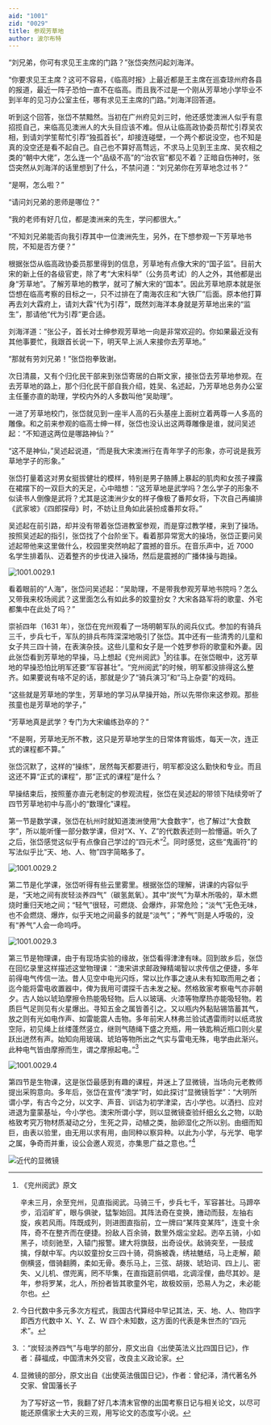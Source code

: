 ```yaml
---
aid: "1001"
zid: "0029"
title: 参观芳草地
author: 波尔布特
---
```


“刘兄弟，你可有求见王主席的门路？”张岱突然问起刘海洋。

“你要求见王主席？这可不容易，《临高时报》上最近都是王主席在巡查琼州府各县的报道，最近一阵子恐怕一直不在临高。而且我不过是一个刚从芳草地小学毕业不到半年的见习办公室主任，哪有求见王主席的门路。”刘海洋回答道。

听到这个回答，张岱不禁黯然。当初在广州府见刘三时，他还感觉澳洲人似乎有意招揽自己，来临高见澳洲人的大头目应该不难。但从让临高政协委员帮忙引荐吴农相，到请刘学笙帮忙引荐“独孤首长”，却接连碰壁，一个两个都说没空，也不知是真的没空还是看不起自己。自己也不算好高骛远，不求马上见到王主席、吴农相之类的“朝中大佬”，怎么连一个“品级不高”的“治农官”都见不着？正暗自伤神时，张岱突然从刘海洋的话里想到了什么，不禁问道：“刘兄弟你在芳草地念过书？”

“是啊，怎么啦？”

“请问刘兄弟的恩师是哪位？”

“我的老师有好几位，都是澳洲来的先生，学问都很大。”

“不知刘兄弟能否向我引荐其中一位澳洲先生，另外，在下想参观一下芳草地书院，不知是否方便？”

根据张岱从临高政协委员那里得到的信息，芳草地有点像大宋的“国子监”。目前大宋的新上任的各级官吏，除了考“大宋科举”（公务员考试）的人之外，其他都是出身“芳草地”。了解芳草地的教学，就可了解大宋的“国本”。因此芳草地原本就是张岱想在临高考察的目标之一，只不过排在了南海农庄和“大铁厂”后面。原本他打算再去刘大霖府上，请刘大霖“代为引荐”，既然刘海洋本身就是芳草地出来的“监生”，那请他“代为引荐”更合适。

刘海洋道：“张公子，首长对士绅参观芳草地一向是非常欢迎的。你如果最近没有其他事要忙，我跟首长说一下，明天早上派人来接你去芳草地。”

“那就有劳刘兄弟！”张岱抱拳致谢。

次日清晨，又有个归化民干部来到张岱寄居的白斯文家，接张岱去芳草地参观。在去芳草地的路上，那个归化民干部自我介绍，姓吴、名述起，乃芳草地总务办公室主任董亦直的助理，学校内外的人多数叫他“吴助理”。

一进了芳草地校门，张岱就见到一座半人高的石头基座上面树立着两尊一人多高的雕像。和之前来参观的临高士绅一样，张岱也没认出这两尊雕像是谁，就问吴述起：“不知道这两位是哪路神仙？”

“这不是神仙，”吴述起说道，“而是我大宋澳洲行在青年学子的形象，亦可说是我芳草地学子的形象。”

张岱打量着这对男女挺拔健壮的模样，特别是男子胳膊上暴起的肌肉和女孩子裸露在裙摆下的一双巨大的天足，心中暗想：“这芳草地是武学吗？怎么学子的形象不似读书人倒像是武将？尤其是这澳洲少女的样子像极了番邦女将，下次自己再编排《武家坡》《四郎探母》时，不妨让旦角如此装扮成番邦女将。”

吴述起在前引路，却并没有带着张岱进教室参观，而是穿过教学楼，来到了操场。按照吴述起的指引，张岱找了个台阶坐下。看着那异常宽大的操场，张岱正要问吴述起带他来这里做什么，校园里突然响起了震撼的音乐。在音乐声中，近 7000 名学生排着队、迈着整齐的步伐进入操场，然后是震撼的广播体操与跑操。

![1001.0029.1](/1001/0029/1.webp)

看着眼前的“人海”，张岱问吴述起：“吴助理，不是带我参观芳草地书院吗？怎么又带我来校场阅武？这里面怎么有如此多的姣童扮女？大宋各路军将的歌童、外宅都集中在此处了吗？”

崇祯四年（1631 年），张岱在兖州观看了一场明朝军队的阅兵仪式。参加的有骑兵三千，步兵七千，军队的排兵布阵深深地吸引了张岱。其中还有一些清秀的儿童和女子共三四十骑，在表演杂技。这些儿童和女子是一个姓罗参将的歌童和外妻。因此张岱看到芳草地的早操，马上想起《兖州阅武》[^注1]的往事。在张岱眼中，这芳草地的早操恐怕比明军还要“军容甚壮”。“兖州阅武”的时候，明军都没排得这么整齐。如果要说有啥不足的话，那就是少了“骑兵演习”和“马上杂耍”的戏码。

“这些就是芳草地的学生，芳草地的学习从早操开始，所以先带你来这参观。那些孩童也是芳草地的学子，”

“芳草地真是武学？专门为大宋编练劲卒的？”

“不是啊，芳草地无所不教，这只是芳草地学生的日常体育锻炼，每天一次，连正式的课程都不算。”

张岱沉默了，这样的“操练”，居然每天都要进行，明军都没这么勤快和专业。而且这还不算“正式的课程”，那“正式的课程”是什么？

早操结束后，按照董亦直元老制定的参观流程，张岱在吴述起的带领下陆续旁听了四节芳草地初中与高小的“数理化”课程。

第一节是数学课，张岱在杭州时就知道澳洲使用“大食数字”，也了解过“大食数字”，所以能听懂一部分数学课，但对“X、Y、Z”的代数表述则一脸懵逼。听久了之后，张岱感觉这似乎有点像自己学过的“四元术”[^注2]。同时感觉，这些“鬼画符”的写法似乎比“天、地、人、物”四字简略多了。

![1001.0029.2](/1001/0029/2.webp)

第二节是化学课，张岱听得有些云里雾里。根据张岱的理解，讲课的内容似乎是，“天地之间有炭轻淡养四气”（碳氢氮氧）。其中“炭气”为草木所吸的，草木燃烧时重归天地之间；“轻气”很轻，可燃烧、会爆炸，非常危险；“淡气”无色无味，也不会燃烧、爆炸，似乎天地之间最多的就是“淡气”；“养气”则是人呼吸的，没有“养气”人会一命呜呼。

![1001.0029.3](/1001/0029/3.webp)

第三节是物理课，由于有现场实验的缘故，张岱看得津津有味。回到故乡后，张岱在回忆录里这样描述这堂物理课：“澳宋讲求邮政殚精竭智以求传信之便捷，多年前得电气传信一法。昔人见空中电光闪烁，常以比作事之速从未有知取而用之者；迄今能将雷电收置器中，俾为我用可谓探千古未发之秘。然格致家考察电气亦非朝夕。古人始以琥珀摩擦令热能吸轻物。后人以玻璃、火漆等物摩热亦能吸轻物。若质巨气足则见有火星爆出。寻知五金之属皆善引之。又以瓶内外黏贴锡箔蓄其气，放之则有光如电作声、如雷能震人击物。多年前宋人林弗兰验试遇雷雨时以纸鸢放空际，初见绳上丝缕蓬然竖立，继则气随绳下盛之充瓶，用一铁匙稍近瓶口则火星跃出迸然有声。始知向用玻璃、琥珀等物所出之气实与雷电无殊，电学由此渐兴。此种电气皆由摩擦而生，谓之摩擦起电。”[^注3]

![1001.0029.4](/1001/0029/4.webp)

第四节是生物课，这是张岱最感到有趣的课程，并迷上了显微镜，当场向元老教师提出采购意向。多年后，张岱在宣传“澳学”时，如此探讨“显微镜哲学”：“大明所谓小学，有古今之分，以文字、声音、训诂为初学津梁，古小学也。以洒扫、应对进退为童蒙基址，今小学也。澳宋所谓小学，则以显微镜查验纤细幺幺之物，以助格致考究万物材质凝动之分，生死之异，动植之类，胎卵湿化之所以别。由细而知巨，由表以验里，由无用以求有用，由同种以察异种。以此为小学，与光学、电学之属，争奇而并重，设公会邀人观览，亦集思广益之意也。”[^注4]

![近代的显微镜](/1001/0029/5.webp)

[^注1]: 《兖州阅武》原文

    辛未三月，余至兖州，见直指阅武。马骑三千，步兵七千，军容甚壮。马蹄卒步，滔滔旷旷，眼与俱驶，猛掣始回。其阵法奇在变换，旝动而鼓，左抽右旋，疾若风雨。阵既成列，则进图直指前，立一牌曰“某阵变某阵”，连变十余阵，奇不在整齐而在便捷。扮敌人百余骑，数里外烟尘坌起。迾卒五骑，小如黑子，顷刻驰至，入辕门报警。建大将旗鼓，出奇设伏。敌骑突至，一鼓成擒，俘献中军。内以姣童扮女三四十骑，荷旃被毳，绣袪魋结，马上走解，颠倒横竖，借骑翻腾，柔如无骨。奏乐马上，三弦、胡拨、琥珀词、四上儿、密失、乂儿机、僸兜离，罔不毕集，在直指筵前供唱，北调淫俚，曲尽其妙。是年，参将罗某，北人，所扮者皆其歌童外宅，故极姣丽，恐易人为之，未必能尔也。

[^注2]: 今日代数中多元多次方程式，我国古代算经中早记其法，天、地、人、物四字即西方代数中 X、Y、Z、W 四个未知数，这方面的代表是朱世杰的“四元术”。
[^注3]: ：“炭轻淡养四气”与电学的部分，原文出自《出使英法义比四国日记》，作者：薛福成，中国清末外交官，改良主义政论家。
[^注4]:
    显微镜的部分，原文出自《出使英法俄国日记》，作者：曾纪泽，清代著名外交家、曾国藩长子

    为了写好这一节，我翻了好几本清末官僚的出国考察日记与相关论文，以尽可能还原儒家士大夫的三观，用写论文的态度写小说。
